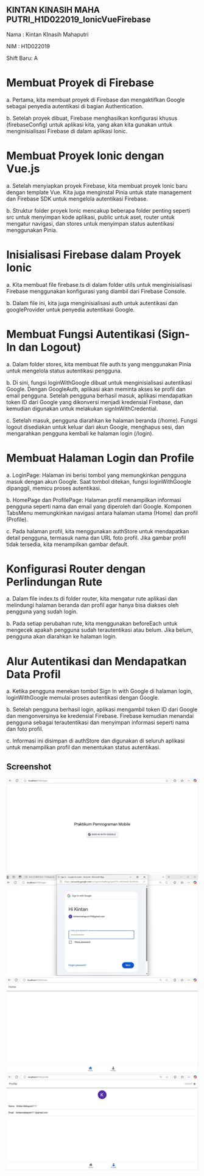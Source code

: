 ## KINTAN KINASIH MAHA PUTRI_H1D022019_IonicVueFirebase
Nama : Kintan KInasih Mahaputri

NIM : H1D022019

Shift Baru: A

# Membuat Proyek di Firebase
a. Pertama, kita membuat proyek di Firebase dan mengaktifkan Google sebagai penyedia autentikasi di bagian Authentication.

b. Setelah proyek dibuat, Firebase menghasilkan konfigurasi khusus (firebaseConfig) untuk aplikasi kita, yang akan kita gunakan untuk menginisialisasi Firebase di dalam aplikasi Ionic.

# Membuat Proyek Ionic dengan Vue.js
a. Setelah menyiapkan proyek Firebase, kita membuat proyek Ionic baru dengan template Vue. Kita juga menginstal Pinia untuk state management dan Firebase SDK untuk mengelola autentikasi Firebase.

b. Struktur folder proyek Ionic mencakup beberapa folder penting seperti src untuk menyimpan kode aplikasi, public untuk aset, router untuk mengatur navigasi, dan stores untuk menyimpan status autentikasi menggunakan Pinia.

# Inisialisasi Firebase dalam Proyek Ionic
a. Kita membuat file firebase.ts di dalam folder utils untuk menginisialisasi Firebase menggunakan konfigurasi yang diambil dari Firebase Console.

b. Dalam file ini, kita juga menginisialisasi auth untuk autentikasi dan googleProvider untuk penyedia autentikasi Google.

# Membuat Fungsi Autentikasi (Sign-In dan Logout)
a. Dalam folder stores, kita membuat file auth.ts yang menggunakan Pinia untuk mengelola status autentikasi pengguna.

b. Di sini, fungsi loginWithGoogle dibuat untuk menginisialisasi autentikasi Google. Dengan GoogleAuth, aplikasi akan meminta akses ke profil dan email pengguna. Setelah pengguna berhasil masuk, aplikasi mendapatkan token ID dari Google yang dikonversi menjadi kredensial Firebase, dan kemudian digunakan untuk melakukan signInWithCredential.

c. Setelah masuk, pengguna diarahkan ke halaman beranda (/home). Fungsi logout disediakan untuk keluar dari akun Google, menghapus sesi, dan mengarahkan pengguna kembali ke halaman login (/login).

# Membuat Halaman Login dan Profile
a. LoginPage: Halaman ini berisi tombol yang memungkinkan pengguna masuk dengan akun Google. Saat tombol ditekan, fungsi loginWithGoogle dipanggil, memicu proses autentikasi.

b. HomePage dan ProfilePage: Halaman profil menampilkan informasi pengguna seperti nama dan email yang diperoleh dari Google. Komponen TabsMenu memungkinkan navigasi antara halaman utama (Home) dan profil (Profile).

c. Pada halaman profil, kita menggunakan authStore untuk mendapatkan detail pengguna, termasuk nama dan URL foto profil. Jika gambar profil tidak tersedia, kita menampilkan gambar default.

# Konfigurasi Router dengan Perlindungan Rute
a. Dalam file index.ts di folder router, kita mengatur rute aplikasi dan melindungi halaman beranda dan profil agar hanya bisa diakses oleh pengguna yang sudah login.

b. Pada setiap perubahan rute, kita menggunakan beforeEach untuk mengecek apakah pengguna sudah terautentikasi atau belum. Jika belum, pengguna akan diarahkan ke halaman login.

# Alur Autentikasi dan Mendapatkan Data Profil
a. Ketika pengguna menekan tombol Sign In with Google di halaman login, loginWithGoogle memulai proses autentikasi dengan Google.

b. Setelah pengguna berhasil login, aplikasi mengambil token ID dari Google dan mengonversinya ke kredensial Firebase. Firebase kemudian menandai pengguna sebagai terautentikasi dan menyimpan informasi seperti nama dan foto profil.

c. Informasi ini disimpan di authStore dan digunakan di seluruh aplikasi untuk menampilkan profil dan menentukan status autentikasi.

## Screenshot
![SS 1](ss1.jpg)
![SS 2](ss2.jpg)
![SS 3](ss3.jpg)
![SS 4](ss4.jpg)

